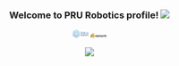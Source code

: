 <h3 align="center">
    Welcome to PRU Robotics profile! 
    <img src="https://media.giphy.com/media/hvRJCLFzcasrR4ia7z/giphy.gif" width="28">
</h3>

<div align="center">

<img src="/images/github-robotics.png" alt="PRU Robotics Logo" width="28">
<img src="/images/github-axiolite.png" alt="Axiolite Logo" width="28">

</div>

<p align="center">
    <a href="https://github.com/PRU-Robotic">
        <img src="https://readme-typing-svg.herokuapp.com?color=%2336BCF7&center=true&vCenter=true&lines=Piri+Reis+University+Robot+Club;Software+Side+of+our+Projects;">
    </a>
</p>
